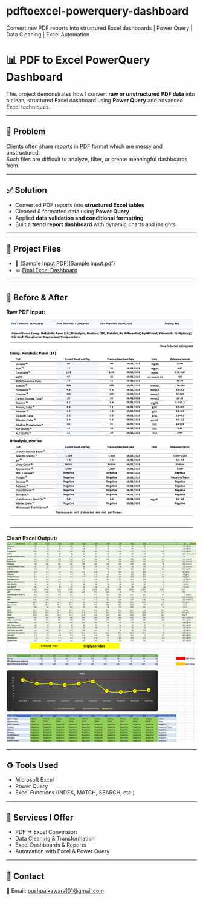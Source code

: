 # pdftoexcel-powerquery-dashboard
Convert raw PDF reports into structured Excel dashboards | Power Query | Data Cleaning | Excel Automation  

# 📊 PDF to Excel PowerQuery Dashboard  

This project demonstrates how I convert **raw or unstructured PDF data** into a clean, structured Excel dashboard using **Power Query** and advanced Excel techniques.  

---

## 📝 Problem  
Clients often share reports in PDF format which are messy and unstructured.  
Such files are difficult to analyze, filter, or create meaningful dashboards from.  

---

## ✅ Solution  
- Converted PDF reports into **structured Excel tables**  
- Cleaned & formatted data using **Power Query**  
- Applied **data validation and conditional formatting**  
- Built a **trend report dashboard** with dynamic charts and insights  

---

## 📂 Project Files  
- 📄 [Sample Input PDF](Sample input.pdf)  
- 📊 [Final Excel Dashboard](‎Health_data_sample_output_file.xlsx)  

---

## 📸 Before & After  

**Raw PDF Input:**  
![Before](before.png)  

**Clean Excel Output:**  
![After](after.png)  
![Dashboard](Dashboard.png) 


---

## ⚙️ Tools Used  
- Microsoft Excel  
- Power Query  
- Excel Functions (INDEX, MATCH, SEARCH, etc.)  

---

## 💼 Services I Offer  
- PDF → Excel Conversion  
- Data Cleaning & Transformation  
- Excel Dashboards & Reports  
- Automation with Excel & Power Query  

---

## 📩 Contact  
📧 Email: pushpalkawara101@gmail.com  
